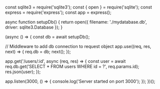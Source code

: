 const sqlite3 = require('sqlite3');
const { open } = require('sqlite');
const express = require('express');
const app = express();

async function setupDb() {
  return open({
    filename: './mydatabase.db',
    driver: sqlite3.Database
  });
}

(async () => {
  const db = await setupDb();

  // Middleware to add db connection to request object
  app.use((req, res, next) => {
    req.db = db;
    next();
  });

  app.get('/users/:id', async (req, res) => {
    const user = await req.db.get('SELECT * FROM users WHERE id = ?', req.params.id);
    res.json(user);
  });

  app.listen(3000, () => {
    console.log('Server started on port 3000');
  });
})();
